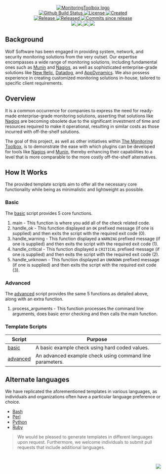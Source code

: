 <!-- markdownlint-disable -->
<p align="center">
    <a href="https://github.com/MonitoringToolbox/">
        <img src="https://cdn.wolfsoftware.com/assets/images/github/organisations/monitoringtoolbox/black-and-white-circle-256.png" alt="MonitoringToolbox logo" />
    </a>
    <br />
    <a href="https://github.com/MonitoringToolbox/nagios-plugin-powershell-templates/actions/workflows/cicd.yml">
        <img src="https://img.shields.io/github/actions/workflow/status/MonitoringToolbox/nagios-plugin-powershell-templates/cicd.yml?branch=master&label=build%20status&style=for-the-badge" alt="Github Build Status" />
    </a>
    <a href="https://github.com/MonitoringToolbox/nagios-plugin-powershell-templates/blob/master/LICENSE.md">
        <img src="https://img.shields.io/github/license/MonitoringToolbox/nagios-plugin-powershell-templates?color=blue&label=License&style=for-the-badge" alt="License">
    </a>
    <a href="https://github.com/MonitoringToolbox/nagios-plugin-powershell-templates">
        <img src="https://img.shields.io/github/created-at/MonitoringToolbox/nagios-plugin-powershell-templates?color=blue&label=Created&style=for-the-badge" alt="Created">
    </a>
    <br />
    <a href="https://github.com/MonitoringToolbox/nagios-plugin-powershell-templates/releases/latest">
        <img src="https://img.shields.io/github/v/release/MonitoringToolbox/nagios-plugin-powershell-templates?color=blue&label=Latest%20Release&style=for-the-badge" alt="Release">
    </a>
    <a href="https://github.com/MonitoringToolbox/nagios-plugin-powershell-templates/releases/latest">
        <img src="https://img.shields.io/github/release-date/MonitoringToolbox/nagios-plugin-powershell-templates?color=blue&label=Released&style=for-the-badge" alt="Released">
    </a>
    <a href="https://github.com/MonitoringToolbox/nagios-plugin-powershell-templates/releases/latest">
        <img src="https://img.shields.io/github/commits-since/MonitoringToolbox/nagios-plugin-powershell-templates/latest.svg?color=blue&style=for-the-badge" alt="Commits since release">
    </a>
    <br />
    <a href="https://github.com/MonitoringToolbox/nagios-plugin-powershell-templates/blob/master/.github/CODE_OF_CONDUCT.md">
        <img src="https://img.shields.io/badge/Code%20of%20Conduct-blue?style=for-the-badge" />
    </a>
    <a href="https://github.com/MonitoringToolbox/nagios-plugin-powershell-templates/blob/master/.github/CONTRIBUTING.md">
        <img src="https://img.shields.io/badge/Contributing-blue?style=for-the-badge" />
    </a>
    <a href="https://github.com/MonitoringToolbox/nagios-plugin-powershell-templates/blob/master/.github/SECURITY.md">
        <img src="https://img.shields.io/badge/Report%20Security%20Concern-blue?style=for-the-badge" />
    </a>
    <a href="https://github.com/MonitoringToolbox/nagios-plugin-powershell-templates/issues">
        <img src="https://img.shields.io/badge/Get%20Support-blue?style=for-the-badge" />
    </a>
</p>

## Background

Wolf Software has been engaged in providing system, network, and security monitoring solutions from the very outset. Our expertise encompasses a wide range of monitoring solutions, including fundamental ones such as [Munin](http://munin-monitoring.org/) and [Nagios](https://www.nagios.org/), as well as sophisticated enterprise-grade solutions like [New Relic](https://newrelic.com/), [Datadog](https://www.datadoghq.com/), and [AppDynamics](https://www.appdynamics.com/). We also possess experience in creating customized monitoring solutions in-house, tailored to specific client requirements.

## Overview

It is a common occurrence for companies to express the need for ready-made enterprise-grade monitoring solutions, asserting that solutions like [Nagios](https://www.nagios.org/) are becoming obsolete due to the significant investment of time and resources required to make it operational, resulting in similar costs as those incurred with off-the-shelf solutions.

The goal of this project, as well as other initiatives within [The Monitoring Toolbox](https://github.com/MonitoringToolbox), is to demonstrate the ease with which plugins can be developed for tools like [Nagios](https://www.nagios.org/) and [Munin](http://munin-monitoring.org/), thereby enhancing their capabilities to a level that is more comparable to the more costly off-the-shelf alternatives.

## How It Works

The provided template scripts aim to offer all the necessary core functionality while being as minimalistic and lightweight as possible.

### Basic

The [basic](src/basic/basic.ps1) script provides 5 core functions.

1. main - This function is where you add all of the check related code.
2. handle_ok - This function displayed an `OK` prefixed message (if one is supplied) and then exits the script with the required exit code (0).
3. handle_warning - This function displayed a `WARNING` prefixed message (if one is supplied) and then exits the script with the required exit code (1).
4. handle_critical - This function displayed a `CRITICAL` prefixed message (if one is supplied) and then exits the script with the required exit code (2).
5. handle_unknown - This function displayed an `UNKNOWN` prefixed message (if one is supplied) and then exits the script with the required exit code (3).

### Advanced

The [advanced](src/advanced/advanced.ps1) script provides the same 5 functions as detailed above, along with an extra function.

1. process_arguments - This function processes the command line arguments, does basic error checking and then calls the main function.

### Template Scripts

| Script                                | Purpose                                                  |
| ------------------------------------- | -------------------------------------------------------- |
| [basic](src/basic/basic.ps1)          | A basic example check using hard coded values.           |
| [advanced](src/advanced/advanced.ps1) | An advanced example check using command line parameters. |

## Alternate languages

We have replicated the aforementioned templates in various languages, as individuals and organizations often have a particular language preference or choice.

* [Bash](https://github.com/MonitoringToolbox/nagios-plugin-bash-templates)
* [Perl](https://github.com/MonitoringToolbox/nagios-plugin-perl-templates)
* [Python](https://github.com/MonitoringToolbox/nagios-plugin-python-templates)
* [Ruby](https://github.com/MonitoringToolbox/nagios-plugin-ruby-templates)

> We would be pleased to generate templates in different languages upon request. Furthermore, we welcome individuals to submit pull requests that include additional languages.

<br />
<p align="right"><a href="https://wolfsoftware.com/"><img src="https://img.shields.io/badge/Created%20by%20Wolf%20on%20behalf%20of%20Wolf%20Software-blue?style=for-the-badge" /></a></p>
